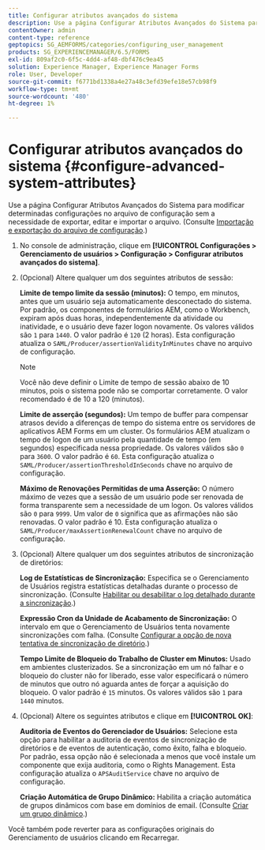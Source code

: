 ```yaml
---
title: Configurar atributos avançados do sistema
description: Use a página Configurar Atributos Avançados do Sistema para modificar determinadas configurações no arquivo de configuração sem a necessidade de exportar, editar e importar o arquivo.
contentOwner: admin
content-type: reference
geptopics: SG_AEMFORMS/categories/configuring_user_management
products: SG_EXPERIENCEMANAGER/6.5/FORMS
exl-id: 809af2c0-6f5c-4dd4-af48-dbf476c9ea45
solution: Experience Manager, Experience Manager Forms
role: User, Developer
source-git-commit: f6771bd1338a4e27a48c3efd39efe18e57cb98f9
workflow-type: tm+mt
source-wordcount: '480'
ht-degree: 1%

---
```


# Configurar atributos avançados do sistema {#configure-advanced-system-attributes}

Use a página Configurar Atributos Avançados do Sistema para modificar determinadas configurações no arquivo de configuração sem a necessidade de exportar, editar e importar o arquivo. (Consulte [Importação e exportação do arquivo de configuração](/help/forms/using/admin-help/importing-exporting-configuration-file.md#importing-and-exporting-the-configuration-file).)

1. No console de administração, clique em **[!UICONTROL Configurações > Gerenciamento de usuários > Configuração > Configurar atributos avançados do sistema]**.
1. (Opcional) Altere qualquer um dos seguintes atributos de sessão:

   **Limite de tempo limite da sessão (minutos):** O tempo, em minutos, antes que um usuário seja automaticamente desconectado do sistema. Por padrão, os componentes de formulários AEM, como o Workbench, expiram após duas horas, independentemente da atividade ou inatividade, e o usuário deve fazer logon novamente. Os valores válidos são `1` para `1440`. O valor padrão é `120` (2 horas). Esta configuração atualiza o `SAML/Producer/assertionValidityInMinutes` chave no arquivo de configuração.

   >[!NOTE]
   >
   >Você não deve definir o Limite de tempo de sessão abaixo de 10 minutos, pois o sistema pode não se comportar corretamente. O valor recomendado é de 10 a 120 (minutos).

   **Limite de asserção (segundos):** Um tempo de buffer para compensar atrasos devido a diferenças de tempo do sistema entre os servidores de aplicativos AEM Forms em um cluster. Os formulários AEM atualizam o tempo de logon de um usuário pela quantidade de tempo (em segundos) especificada nessa propriedade. Os valores válidos são `0` para `3600`. O valor padrão é `60`. Esta configuração atualiza o `SAML/Producer/assertionThresholdInSeconds` chave no arquivo de configuração.

   **Máximo de Renovações Permitidas de uma Asserção:** O número máximo de vezes que a sessão de um usuário pode ser renovada de forma transparente sem a necessidade de um logon. Os valores válidos são `0` para `9999`. Um valor de `0` significa que as afirmações não são renovadas. O valor padrão é 10. Esta configuração atualiza o `SAML/Producer/maxAssertionRenewalCount` chave no arquivo de configuração.

1. (Opcional) Altere qualquer um dos seguintes atributos de sincronização de diretórios:

   **Log de Estatísticas de Sincronização:** Especifica se o Gerenciamento de Usuários registra estatísticas detalhadas durante o processo de sincronização. (Consulte [Habilitar ou desabilitar o log detalhado durante a sincronização](/help/forms/using/admin-help/synchronizing-directories.md#enable-or-disable-detailed-logging-during-synchronization).)

   **Expressão Cron da Unidade de Acabamento de Sincronização:** O intervalo em que o Gerenciamento de Usuários tenta novamente sincronizações com falha. (Consulte [Configurar a opção de nova tentativa de sincronização de diretório](/help/forms/using/admin-help/synchronizing-directories.md#configure-the-directory-synchronization-retry-option).)

   **Tempo Limite de Bloqueio do Trabalho de Cluster em Minutos:** Usado em ambientes clusterizados. Se a sincronização em um nó falhar e o bloqueio do cluster não for liberado, esse valor especificará o número de minutos que outro nó aguarda antes de forçar a aquisição do bloqueio. O valor padrão é `15` minutos. Os valores válidos são `1` para `1440` minutos.

1. (Opcional) Altere os seguintes atributos e clique em **[!UICONTROL OK]**:

   **Auditoria de Eventos do Gerenciador de Usuários:** Selecione esta opção para habilitar a auditoria de eventos de sincronização de diretórios e de eventos de autenticação, como êxito, falha e bloqueio. Por padrão, essa opção não é selecionada a menos que você instale um componente que exija auditoria, como o Rights Management. Esta configuração atualiza o `APSAuditService` chave no arquivo de configuração.

   **Criação Automática de Grupo Dinâmico:** Habilita a criação automática de grupos dinâmicos com base em domínios de email. (Consulte [Criar um grupo dinâmico](/help/forms/using/admin-help/creating-configuring-groups.md#create-a-dynamic-group).)

Você também pode reverter para as configurações originais do Gerenciamento de usuários clicando em Recarregar.
